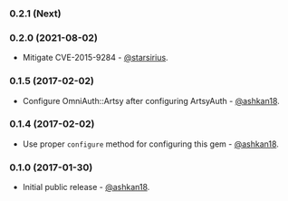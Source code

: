 ### 0.2.1 (Next)

### 0.2.0 (2021-08-02)
* Mitigate CVE-2015-9284 - [@starsirius](https://github.com/starsirius).

### 0.1.5 (2017-02-02)
* Configure OmniAuth::Artsy after configuring ArtsyAuth - [@ashkan18](https://github.com/ashkan18).

### 0.1.4 (2017-02-02)
* Use proper `configure` method for configuring this gem - [@ashkan18](https://github.com/ashkan18).

### 0.1.0 (2017-01-30)

* Initial public release - [@ashkan18](https://github.com/ashkan18).
